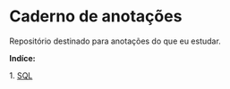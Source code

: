   

# Caderno de anotações

Repositório destinado para anotações do que eu estudar.

  

**Indíce:**

1. [SQL](https://github.com/francocontigo/Estudos/tree/main/SQL)
